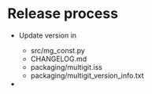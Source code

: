 
# Release process

* Update version in 
   * src/mg_const.py
   * CHANGELOG.md
   * packaging/multigit.iss
   * packaging/multigit_version_info.txt

* 

